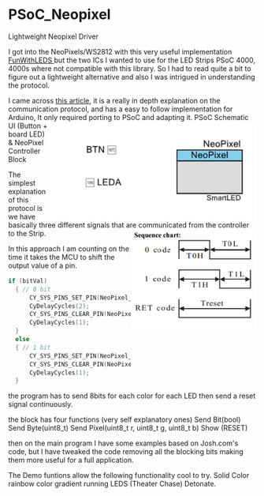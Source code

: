 # PSoC_Neopixel
 Lightweight Neopixel Driver

I got into the NeoPixels/WS2812 with this very useful implementation [FunWithLEDS ](https://community.cypress.com/t5/PSoC-Creator-Designer-Software/NeoPixel-WS2811-12-component/td-p/221257)
but the two ICs I wanted to use for the LED Strips PSoC 4000, 4000s where not compatible with this library.
So I had to read quite a bit to figure out a lightweight alternative and also I was intrigued in understanding the protocol. 

I came across [this article](https://wp.josh.com/2014/05/13/ws2812-neopixels-are-not-so-finicky-once-you-get-to-know-them/), it is a really in depth explanation on the communication protocol, and has a easy to follow implementation for Arduino, It only required porting to PSoC and adapting it.
<img align="right"  height="200" src="images/Schematic.png">
PSoC Schematic UI (Button + board LED) & NeoPixel Controller Block


The simplest explanation of this protocol is we have basically three different signals that are communicated from the controller to the Strip.
<img align="right"  height="200" src="images/Protocol.png">

In this approach I am counting on the time it takes the MCU to shift the output value of a pin.
```c
if (bitVal)
  { // 0 bit
      CY_SYS_PINS_SET_PIN(NeoPixel_pixl__DR, NeoPixel_pixl_SHIFT); 
      CyDelayCycles(2);
      CY_SYS_PINS_CLEAR_PIN(NeoPixel_pixl__DR, NeoPixel_pixl_SHIFT);
      CyDelayCycles(1);
  }
  else
  { // 1 bit
      CY_SYS_PINS_SET_PIN(NeoPixel_pixl__DR, NeoPixel_pixl_SHIFT);            
      CY_SYS_PINS_CLEAR_PIN(NeoPixel_pixl__DR, NeoPixel_pixl_SHIFT);
      CyDelayCycles(1);
  }
```
the program has to send 8bits for each color for each LED then send a reset signal continuously.


the block has four functions (very self explanatory ones)
Send Bit(bool)
Send Byte(uint8_t)
Send Pixel(uint8_t r, uint8_t g, uint8_t b)
Show (RESET)


then on the main program I have some examples based on Josh.com's code,
but I have tweaked the code removing all the blocking bits making them more useful for a full application.


The Demo funtions allow the following functionality cool to try.
Solid Color 
rainbow color gradient
running LEDS (Theater Chase)
Detonate.